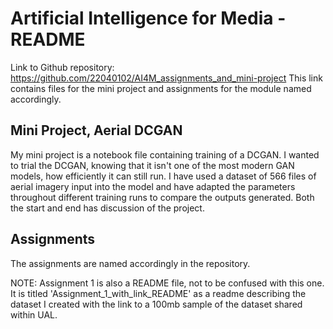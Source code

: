 # Artificial Intelligence for Media - README

Link to Github repository: https://github.com/22040102/AI4M_assignments_and_mini-project
This link contains files for the mini project and assignments for the module named accordingly.

## Mini Project, Aerial DCGAN

My mini project is a notebook file containing training of a DCGAN. I wanted to trial the DCGAN, knowing that it isn't one of the most modern GAN models, how efficiently it can still run. I have used a dataset of 566 files of aerial imagery input into the model and have adapted the parameters throughout different training runs to compare the outputs generated. Both the start and end has discussion of the project.

## Assignments

The assignments are named accordingly in the repository. 

NOTE: Assignment 1 is also a README file, not to be confused with this one. It is titled 'Assignment_1_with_link_README' as a readme describing the dataset I created with the link to a 100mb sample of the dataset shared within UAL.

